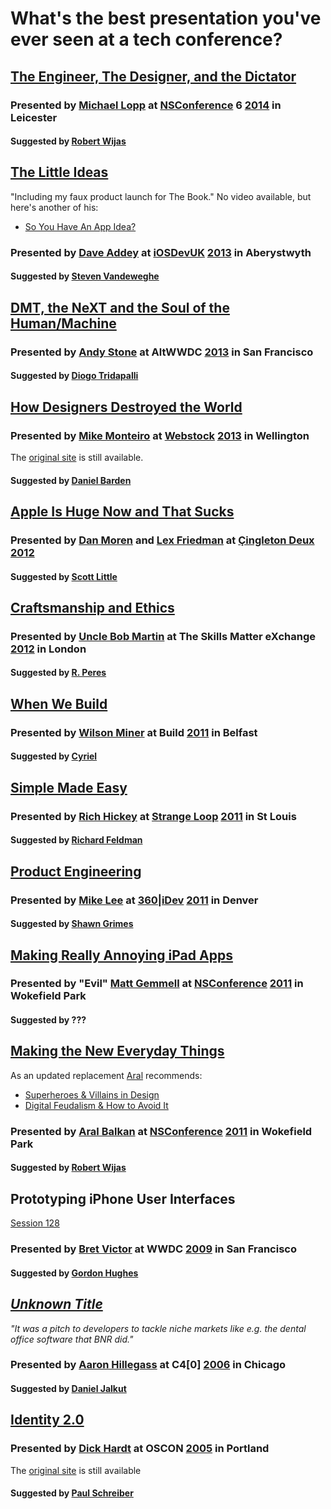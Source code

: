 # What's the best presentation you've ever seen at a tech conference?


## [The Engineer, The Designer, and the Dictator](http://nsconference.com/#talks)

### Presented by [Michael Lopp](https://twitter.com/rands) at [NSConference](https://twitter.com/nsconf) 6 [2014](http://lanyrd.com/2014/nsconf/) in Leicester

#### Suggested by [Robert Wijas](https://twitter.com/robertwijas)


## [The Little Ideas]()

"Including my faux product launch for The Book." No video available, but here's another of his:

* [So You Have An App Idea?](http://www.besquare.me/session/so-you-have-an-app-idea/)

### Presented by [Dave Addey](https://twitter.com/daveaddey) at [iOSDevUK](https://twitter.com/iosdevuk) [2013](http://lanyrd.com/2013/iosdevuk/) in Aberystwyth

#### Suggested by [Steven Vandeweghe](https://twitter.com/bluecrowbar)


## [DMT, the NeXT and the Soul of the Human/Machine](http://altwwdc.com/schedule/2013/6/12/dmt-the-next-and-the-soul-of-the-humanmachine)

### Presented by [Andy Stone](https://twitter.com/twittelator) at AltWWDC [2013](http://lanyrd.com/2013/altwwdc/) in San Francisco

#### Suggested by [Diogo Tridapalli](https://twitter.com/diogot)


## [How Designers Destroyed the World](http://vimeo.com/68470326)

### Presented by [Mike Monteiro](https://twitter.com/mike_ftw) at [Webstock](https://twitter.com/webstock) [2013](http://lanyrd.com/2013/webstock/) in Wellington

The [original site](http://www.webstock.org.nz/13/) is still available.

#### Suggested by [Daniel Barden](https://twitter.com/danielbarden)


## [Apple Is Huge Now and That Sucks](http://www.imore.com/cingleton-deux-day-three)

### Presented by [Dan Moren](https://twitter.com/dmoren) and [Lex Friedman](https://twitter.com/lexfri) at  [Çingleton Deux](https://twitter.com/cingleton) [2012](http://lanyrd.com/2012/cingleton/)

#### Suggested by [Scott Little](https://twitter.com/littleknown)


## [Craftsmanship and Ethics](http://www.infoq.com/presentations/craftmanship-ethics)

### Presented by [Uncle Bob Martin](https://twitter.com/unclebobmartin) at The Skills Matter eXchange [2012](https://skillsmatter.com/meetups/1380-itb-uncle-bob) in London

#### Suggested by [R. Peres](https://twitter.com/RuiAAPeres)


## [When We Build](http://vimeo.com/34017777)

### Presented by [Wilson Miner](https://twitter.com/wilsonminer) at Build [2011](http://lanyrd.com/2011/buildconf/) in Belfast

#### Suggested by [Cyriel](https://twitter.com/mindcrash)


## [Simple Made Easy](http://www.infoq.com/presentations/Simple-Made-Easy)

### Presented by [Rich Hickey](https://twitter.com/richhickey) at [Strange Loop](https://twitter.com/strangeloop_stl) [2011](http://lanyrd.com/2011/strange-loop/) in St Louis

#### Suggested by [Richard Feldman](https://twitter.com/rtfeldman)


## [Product Engineering](http://yow.eventer.com/yow-2011-1004/product-engineering-by-mike-lee-1052)

### Presented by [Mike Lee](https://twitter.com/bmf) at [360|iDev](https://twitter.com/360iDev) [2011](http://lanyrd.com/2011/360idev/) in Denver

#### Suggested by [Shawn Grimes](https://twitter.com/shawng/status/113393324450267136)


## [Making Really Annoying iPad Apps](http://alblue.bandlem.com/2011/03/nsconference-2011-day-3.html)

### Presented by "Evil" [Matt Gemmell](https://twitter.com/mattgemmell) at [NSConference](https://twitter.com/nsconf) [2011](http://lanyrd.com/2011/nsconf/) in Wokefield Park

#### Suggested by ???


## [Making the New Everyday Things](http://alblue.bandlem.com/2011/03/nsconference-2011-day-3.html)

As an updated replacement [Aral](http://aralbalkan.com/3803/) recommends: 

* [Superheroes & Villains in Design](http://vimeo.com/70030549http://t.co/jWyDdr869R)
* [Digital Feudalism & How to Avoid It](http://www.youtube.com/watch?v=G1QCBzQ0aNc)

### Presented by [Aral Balkan](https://twitter.com/aral) at [NSConference](https://twitter.com/nsconf) [2011](http://lanyrd.com/2011/nsconf/) in Wokefield Park

#### Suggested by [Robert Wijas](https://twitter.com/robertwijas)


## Prototyping iPhone User Interfaces

[Session 128](http://devimages.apple.com/products/video/wwdc09/wwdc09iphonesessionlist.pdf)

### Presented by [Bret Victor](https://twitter.com/worrydream) at WWDC [2009](http://lanyrd.com/2009/wwdc/) in San Francisco

#### Suggested by [Gordon Hughes](https://twitter.com/GordonHughes)

## [_Unknown Title_](http://www.tuaw.com/2006/10/21/c4-commenceth-day-one/)

_"It was a pitch to developers to tackle niche markets like e.g. the dental office software that BNR did."_

### Presented by [Aaron Hillegass](https://twitter.com/AaronHillegass) at C4[0] [2006](http://lanyrd.com/2006/c40/) in Chicago

#### Suggested by [Daniel Jalkut](https://twitter.com/danielpunkass)


## [Identity 2.0](http://dickhardt.org/presentations-2/)

### Presented by [Dick Hardt](https://twitter.com/dickhardt) at OSCON [2005](http://lanyrd.com/2005/oscon/) in Portland

The [original site](http://conferences.oreillynet.com/os2005/) is still available

#### Suggested by [Paul Schreiber](https://twitter.com/paulschreiber)
